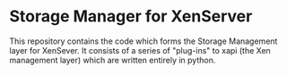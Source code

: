 Storage Manager for XenServer
=============================

This repository contains the code which forms the Storage Management layer for
XenSever. It consists of a series of "plug-ins" to xapi (the Xen management
layer) which are written entirely in python.

